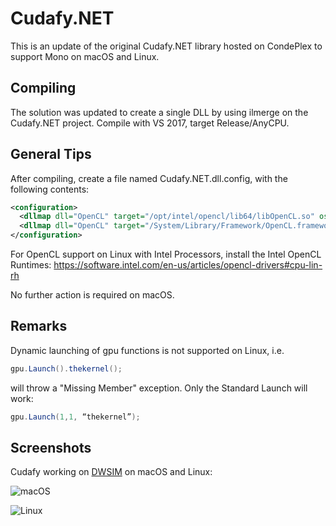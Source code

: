 # Cudafy.NET

This is an update of the original Cudafy.NET library hosted on CondePlex to support Mono on macOS and Linux.

## Compiling

The solution was updated to create a single DLL by using ilmerge on the Cudafy.NET project. Compile with VS 2017, target Release/AnyCPU.

## General Tips

After compiling, create a file named Cudafy.NET.dll.config, with the following contents:

```xml
<configuration>
  <dllmap dll="OpenCL" target="/opt/intel/opencl/lib64/libOpenCL.so" os="!windows,osx" />
  <dllmap dll="OpenCL" target="/System/Library/Framework/OpenCL.framework/OpenCL" os="osx" />
</configuration>
```

For OpenCL support on Linux with Intel Processors, install the Intel OpenCL Runtimes: https://software.intel.com/en-us/articles/opencl-drivers#cpu-lin-rh

No further action is required on macOS.

## Remarks

Dynamic launching of gpu functions is not supported on Linux, i.e.

```csharp
gpu.Launch().thekernel();
```

will throw a "Missing Member" exception. Only the Standard Launch will work:

```csharp
gpu.Launch(1,1, “thekernel”);
```

## Screenshots

Cudafy working on [DWSIM](https://github.com/DanWBR/dwsim5 "DWSIM") on macOS and Linux:

![macOS](https://i.snag.gy/BfZETh.jpg "macOS")

![Linux](https://i.snag.gy/v5kUHp.jpg "Linux")



